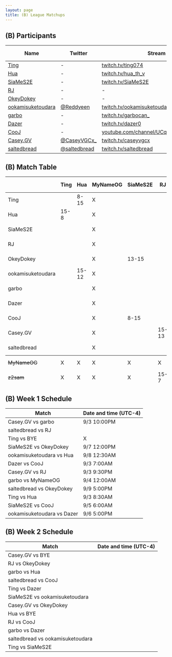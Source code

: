 ```yaml
---
layout: page
title: (B) League Matchups
---
```


## (B) Participants ##

<table>
  <thead>
    <tr>
      <th>Name</th>
      <th>Twitter</th>
      <th>Stream Channel</th>
	  <th>Sprint Time</th>
	  <th>Rating</th>
    </tr>
  </thead>
  <tbody>
    <tr>
      <td><a href="http://steamcommunity.com/id/nn3178011/">Ting</a></td>
      <td>-</td>
      <td><a href="https://www.twitch.tv/ting074">twitch.tv/ting074</a></td>
      <td>-</td>
      <td>-</td>
    </tr>
    <tr>
      <td><a href="https://steamcommunity.com/profiles/76561198315997485/">Hua</a></td>
      <td>-</td>
      <td><a href="https://www.twitch.tv/hua_th_v">twitch.tv/hua_th_v</a></td>
      <td>-</td>
      <td>17432</td>
    </tr>
    <tr>
      <td><a href="https://steamcommunity.com/profiles/76561198205890376/">SiaMeS2E</a></td>
      <td>-</td>
      <td><a href="https://www.twitch.tv/SiaMeS2E">twitch.tv/SiaMeS2E</a></td>
      <td>47</td>
      <td>17000</td>
    </tr>
    <tr>
      <td><a href="https://steamcommunity.com/id/RadicalJreamer">RJ</a></td>
      <td>-</td>
      <td>-</td>
      <td>53.1</td>
      <td>11134</td>
    </tr>
    <tr>
      <td><a href="https://steamcommunity.com/profiles/76561198267036664/">OkeyDokey</a></td>
      <td>-</td>
      <td>-</td>
      <td>53.41</td>
      <td>16730</td>
    </tr>
    <tr>
      <td><a href="https://steamcommunity.com/id/Reddyeen_tetris">ookamisuketoudara</a></td>
      <td><a href="https://twitter.com/Reddyeen">@Reddyeen</a></td>
      <td><a href="https://www.twitch.tv/ookamisuketoudara">twitch.tv/ookamisuketoudara</a></td>
      <td>44.95</td>
      <td>20602</td>
    </tr>
    <tr>
      <td><a href="https://steamcommunity.com/id/GarboCan/">garbo</a></td>
      <td>-</td>
      <td><a href="https://www.twitch.tv/garbocan_">twitch.tv/garbocan_</a></td>
      <td>59.25</td>
      <td>15016</td>
    </tr>
    <tr>
      <td><a href="https://steamcommunity.com/id/Dazer00/">Dazer</a></td>
      <td>-</td>
      <td><a href="https://www.twitch.tv/dazer0">twitch.tv/dazer0</a></td>
      <td>54</td>
      <td>15800</td>
    </tr>
    <tr>
      <td><a href="https://www.twitch.tv/jaehyun0411">CooJ</a></td>
      <td>-</td>
      <td><a href="https://www.youtube.com/channel/UCqQt41YjBHuFlUGdoFb9AnA/">youtube.com/channel/UCqQt41YjBHuFlUGdoFb9AnA/</a></td>
      <td>49.1</td>
      <td>15400</td>
    </tr>
    <tr>
      <td><a href="https://steamcommunity.com/id/caseyvgcx">Casey.GV</a></td>
      <td><a href="https://twitter.com/CaseyVGCx_">@CaseyVGCx_</a></td>
      <td><a href="https://www.twitch.tv/caseyvgcx">twitch.tv/caseyvgcx</a></td>
      <td>45.12</td>
      <td>11000</td>
    </tr>
    <tr>
      <td><a href="https://steamcommunity.com/id/saltedbread/">saltedbread</a></td>
      <td><a href="https://twitter.com/saltedbread">@saltedbread</a></td>
      <td><a href="https://www.twitch.tv/saltedbread">twitch.tv/saltedbread</a></td>
      <td>45.23</td>
      <td>18600</td>
    </tr>
  </tbody>
</table>

## (B) Match Table ##

<table>
  <thead>
    <tr>
      <th> </th>
      <th>Ting</th>
      <th>Hua</th>
      <th>MyNameOG</th>
      <th>SiaMeS2E</th>
      <th>RJ</th>
      <th>OkeyDokey</th>
      <th>ookamisuketoudara</th>
      <th>garbo</th>
      <th>Dazer</th>
      <th>CooJ</th>
      <th>Casey.GV</th>
      <th>saltedbread</th>
      <th>W-L</th>
      <th>Pt. Diff</th>
    </tr>
  </thead>
  <tbody>
    <tr>
      <td>Ting</td>
      <td> </td> <!-- Ting -->
      <td>8-15</td> <!--Hua-->
      <td>X</td> <!--MyNameOG-->
      <td> </td> <!--SiaMeS2E-->
      <td> </td> <!--RJ-->
      <td> </td> <!--OkeyDokey-->
      <td> </td> <!--ookamisuketoudara-->
      <td> </td> <!--garbo-->
      <td> </td> <!--Dazer-->
      <td> </td> <!--CooJ-->
      <td> </td> <!--Casey.GV-->
      <td> </td> <!--saltedbread-->
      <td>0-1</td>
      <td>-7</td>
    </tr>
    <tr>
      <td>Hua</td>
      <td>15-8</td> <!-- Ting -->
      <td></td> <!--Hua-->
      <td>X</td> <!--MyNameOG-->
      <td> </td> <!--SiaMeS2E-->
      <td> </td> <!--RJ-->
      <td> </td> <!--OkeyDokey-->
      <td>12-15</td> <!--ookamisuketoudara-->
      <td> </td> <!--garbo-->
      <td> </td> <!--Dazer-->
      <td> </td> <!--CooJ-->
      <td> </td> <!--Casey.GV-->
      <td> </td> <!--saltedbread-->
      <td>1-1</td>
      <td>+4</td>
    </tr>
    <tr>
      <td>SiaMeS2E</td>
      <td> </td> <!-- Ting -->
      <td> </td> <!--Hua-->
      <td>X</td> <!--MyNameOG-->
      <td> </td> <!--SiaMeS2E-->
      <td> </td> <!--RJ-->
      <td>15-13</td> <!--OkeyDokey-->
      <td> </td> <!--ookamisuketoudara-->
      <td> </td> <!--garbo-->
      <td> </td> <!--Dazer-->
      <td>15-8</td> <!--CooJ-->
      <td> </td> <!--Casey.GV-->
      <td> </td> <!--saltedbread-->
      <td>2-0</td>
      <td>+9</td>
    </tr>
    <tr>
      <td>RJ</td>
      <td> </td> <!-- Ting -->
      <td> </td> <!--Hua-->
      <td>X</td> <!--MyNameOG-->
      <td> </td> <!--SiaMeS2E-->
      <td> </td> <!--RJ-->
      <td> </td> <!--OkeyDokey-->
      <td> </td> <!--ookamisuketoudara-->
      <td> </td> <!--garbo-->
      <td> </td> <!--Dazer-->
      <td> </td> <!--CooJ-->
      <td>13-15</td> <!--Casey.GV-->
      <td></td> <!--saltedbread-->
      <td>0-2</td>
      <td>-10</td>
    </tr>
    <tr>
      <td>OkeyDokey</td>
      <td> </td> <!-- Ting -->
      <td> </td> <!--Hua-->
      <td>X</td> <!--MyNameOG-->
      <td>13-15</td> <!--SiaMeS2E-->
      <td> </td> <!--RJ-->
      <td> </td> <!--OkeyDokey-->
      <td> </td> <!--ookamisuketoudara-->
      <td> </td> <!--garbo-->
      <td> </td> <!--Dazer-->
      <td> </td> <!--CooJ-->
      <td> </td> <!--Casey.GV-->
      <td>11-15</td> <!--saltedbread-->
      <td>0-2</td>
      <td>-6</td>
    </tr>
    <tr>
      <td>ookamisuketoudara</td>
      <td> </td> <!-- Ting -->
      <td>15-12</td> <!--Hua-->
      <td>X</td> <!--MyNameOG-->
      <td> </td> <!--SiaMeS2E-->
      <td> </td> <!--RJ-->
      <td> </td> <!--OkeyDokey-->
      <td> </td> <!--ookamisuketoudara-->
      <td> </td> <!--garbo-->
      <td>15-0</td> <!--Dazer-->
      <td> </td> <!--CooJ-->
      <td> </td> <!--Casey.GV-->
      <td> </td> <!--saltedbread-->
      <td>2-0</td>
      <td>+18</td>
    </tr>
    <tr>
      <td>garbo</td>
      <td> </td> <!-- Ting -->
      <td> </td> <!--Hua-->
      <td>X</td> <!--MyNameOG-->
      <td> </td> <!--SiaMeS2E-->
      <td> </td> <!--RJ-->
      <td> </td> <!--OkeyDokey-->
      <td> </td> <!--ookamisuketoudara-->
      <td> </td> <!--garbo-->
      <td> </td> <!--Dazer-->
      <td> </td> <!--CooJ-->
      <td>4-15</td> <!--Casey.GV-->
      <td> </td> <!--saltedbread-->
      <td>1-0</td>
      <td>-11</td>
    </tr>
    <tr>
      <td>Dazer</td>
      <td> </td> <!-- Ting -->
      <td> </td> <!--Hua-->
      <td>X</td> <!--MyNameOG-->
      <td> </td> <!--SiaMeS2E-->
      <td> </td> <!--RJ-->
      <td> </td> <!--OkeyDokey-->
      <td>0-15</td> <!--ookamisuketoudara-->
      <td> </td> <!--garbo-->
      <td> </td> <!--Dazer-->
      <td>13-15</td> <!--CooJ-->
      <td> </td> <!--Casey.GV-->
      <td> </td> <!--saltedbread-->
      <td>0-2</td>
      <td>-17</td>
    </tr>
    <tr>
      <td>CooJ</td>
      <td> </td> <!-- Ting -->
      <td> </td> <!--Hua-->
      <td>X</td> <!--MyNameOG-->
      <td>8-15</td> <!--SiaMeS2E-->
      <td> </td> <!--RJ-->
      <td> </td> <!--OkeyDokey-->
      <td> </td> <!--ookamisuketoudara-->
      <td> </td> <!--garbo-->
      <td>15-13</td> <!--Dazer-->
      <td> </td> <!--CooJ-->
      <td> </td> <!--Casey.GV-->
      <td> </td> <!--saltedbread-->
      <td>1-1</td>
      <td>-5</td>
    </tr>
    <tr>
      <td>Casey.GV</td>
      <td> </td> <!-- Ting -->
      <td> </td> <!--Hua-->
      <td>X</td> <!--MyNameOG-->
      <td> </td> <!--SiaMeS2E-->
      <td>15-13</td> <!--RJ-->
      <td> </td> <!--OkeyDokey-->
      <td> </td> <!--ookamisuketoudara-->
      <td>15-4</td> <!--garbo-->
      <td> </td> <!--Dazer-->
      <td> </td> <!--CooJ-->
      <td> </td> <!--Casey.GV-->
      <td> </td> <!--saltedbread-->
      <td>2-0</td>
      <td>+13</td>
    </tr>
    <tr>
      <td>saltedbread</td>
      <td> </td> <!-- Ting -->
      <td> </td> <!--Hua-->
      <td>X</td> <!--MyNameOG-->
      <td> </td> <!--SiaMeS2E-->
      <td> </td> <!--RJ-->
      <td>15-11</td> <!--OkeyDokey-->
      <td> </td> <!--ookamisuketoudara-->
      <td> </td> <!--garbo-->
      <td> </td> <!--Dazer-->
      <td> </td> <!--CooJ-->
      <td> </td> <!--Casey.GV-->
      <td> </td> <!--saltedbread-->
      <td>1-0</td>
      <td>+4</td>
    </tr>
  </tbody>
  <tfoot>
    <tr>
      <td><del>MyNameOG</del></td>
      <td>X</td> <!-- Ting -->
      <td>X</td> <!--Hua-->
      <td>X</td> <!--MyNameOG-->
      <td>X</td> <!--SiaMeS2E-->
      <td>X</td> <!--RJ-->
      <td>X</td> <!--OkeyDokey-->
      <td>X</td> <!--ookamisuketoudara-->
      <td>10-15</td> <!--garbo-->
      <td>X</td> <!--Dazer-->
      <td>X</td> <!--CooJ-->
      <td>X</td> <!--Casey.GV-->
      <td>X</td> <!--saltedbread-->
      <td>X</td>
      <td>X</td>
    </tr>
    <tr>
      <td><del>z2sam</del></td>
      <td>X</td> <!-- Ting -->
      <td>X</td> <!--Hua-->
      <td>X</td> <!--MyNameOG-->
      <td>X</td> <!--SiaMeS2E-->
      <td>15-7</td> <!--RJ-->
      <td>X</td> <!--OkeyDokey-->
      <td>X</td> <!--ookamisuketoudara-->
      <td>X</td> <!--garbo-->
      <td>X</td> <!--Dazer-->
      <td>X</td> <!--CooJ-->
      <td>X</td> <!--Casey.GV-->
      <td>X</td> <!--saltedbread-->
      <td>X</td>
      <td>X</td>
    </tr>
  </tfoot>
</table>

## (B) Week 1 Schedule ##

<table>
  <thead>
    <tr>
      <th>Match</th>
      <th>Date and time (UTC-4)</th>
    </tr>
  </thead>
  <tbody>
    <tr>
      <td>Casey.GV vs garbo</td>
      <td>9/3 10:00PM</td>
    </tr>
    <tr>
      <td>saltedbread vs RJ</td>
      <td></td>
    </tr>
    <tr>
      <td>Ting vs BYE</td>
      <td>X</td>
    </tr>
    <tr>
      <td>SiaMeS2E vs OkeyDokey</td>
      <td>9/7 12:00PM</td>
    </tr>
    <tr>
      <td>ookamisuketoudara vs Hua</td>
      <td>9/8 12:30AM</td>
    </tr>
    <tr>
      <td>Dazer vs CooJ</td>
      <td>9/3 7:00AM</td>
    </tr>
    <tr>
      <td>Casey.GV vs RJ</td>
      <td>9/3 9:30PM</td>
    </tr>
    <tr>
      <td>garbo vs MyNameOG</td>
      <td>9/4 12:00AM</td>
    </tr>
    <tr>
      <td>saltedbread vs OkeyDokey</td>
      <td>9/9 5:00PM</td>
    </tr>
    <tr>
      <td>Ting vs Hua</td>
      <td>9/3 8:30AM</td>
    </tr>
    <tr>
      <td>SiaMeS2E vs CooJ</td>
      <td>9/5 6:00AM</td>
    </tr>
    <tr>
      <td>ookamisuketoudara vs Dazer</td>
      <td>9/6 5:00PM</td>
    </tr>
  </tbody>
</table>

## (B) Week 2 Schedule ##

<table>
  <thead>
    <tr>
      <th>Match</th>
      <th>Date and time (UTC-4)</th>
    </tr>
  </thead>
  <tbody>
    <tr>
      <td>Casey.GV vs BYE</td>
      <td></td>
    </tr>
    <tr>
      <td>RJ vs OkeyDokey</td>
      <td></td>
    </tr>
    <tr>
      <td>garbo vs Hua</td>
      <td></td>
    </tr>
    <tr>
      <td>saltedbread vs CooJ</td>
      <td></td>
    </tr>
    <tr>
      <td>Ting vs Dazer</td>
      <td></td>
    </tr>
    <tr>
      <td>SiaMeS2E vs ookamisuketoudara</td>
      <td></td>
    </tr>
    <tr>
      <td>Casey.GV vs OkeyDokey</td>
      <td></td>
    </tr>
    <tr>
      <td>Hua vs BYE</td>
      <td></td>
    </tr>
    <tr>
      <td>RJ vs CooJ</td>
      <td></td>
    </tr>
    <tr>
      <td>garbo vs Dazer</td>
      <td></td>
    </tr>
    <tr>
      <td>saltedbread vs ookamisuketoudara</td>
      <td></td>
    </tr>
    <tr>
      <td>Ting vs SiaMeS2E</td>
      <td></td>
    </tr>
  </tbody>
</table>
